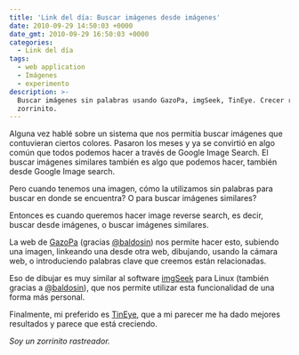 ```yaml
---
title: 'Link del día: Buscar imágenes desde imágenes'
date: 2010-09-29 14:50:03 +0000
date_gmt: 2010-09-29 16:50:03 +0000
categories:
  - Link del día
tags:
  - web application
  - Imágenes
  - experimento
description: >-
  Buscar imágenes sin palabras usando GazoPa, imgSeek, TinEye. Crecer rastreador
  zorrinito.
---
```



Alguna vez hablé sobre un sistema que nos permitía buscar imágenes que contuvieran ciertos colores. Pasaron los meses y ya se convirtió en algo común que todos podemos hacer a través de Google Image Search. El buscar imágenes similares también es algo que podemos hacer, también desde Google Image search.

Pero cuando tenemos una imagen, cómo la utilizamos sin palabras para buscar en donde se encuentra? O para buscar imágenes similares?

Entonces es cuando queremos hacer image reverse search, es decir, buscar desde imágenes, o buscar imágenes similares.

La web de [GazoPa](http://www.gazopa.com/) (gracias [@baldosin](http://www.twitter.com/baldosin)) nos permite hacer esto, subiendo una imagen, linkeando una desde otra web, dibujando, usando la cámara web, o introduciendo palabras clave que creemos están relacionadas.

Eso de dibujar es muy similar al software [imgSeek](http://www.imgseek.net/) para Linux (también gracias a [@baldosin](http://www.twitter.com/baldosin)), que nos permite utilizar esta funcionalidad de una forma más personal.

Finalmente, mi preferido es [TinEye](http://www.tineye.com/), que a mi parecer me ha dado mejores resultados y parece que está creciendo.

_Soy un zorrinito rastreador._
